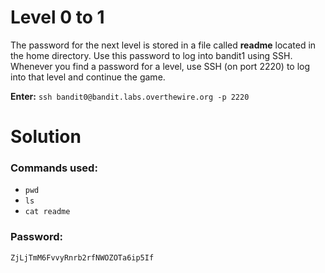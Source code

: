 # Level 0 to 1
The password for the next level is stored in a file called **readme** located in the home directory. Use this password to log into bandit1 using SSH. Whenever you find a password for a level, use SSH (on port 2220) to log into that level and continue the game. 

**Enter:** `ssh bandit0@bandit.labs.overthewire.org -p 2220`

# Solution
### Commands used:

- `pwd`
- `ls`
- `cat readme`


### Password: 

```
ZjLjTmM6FvvyRnrb2rfNWOZOTa6ip5If
```
